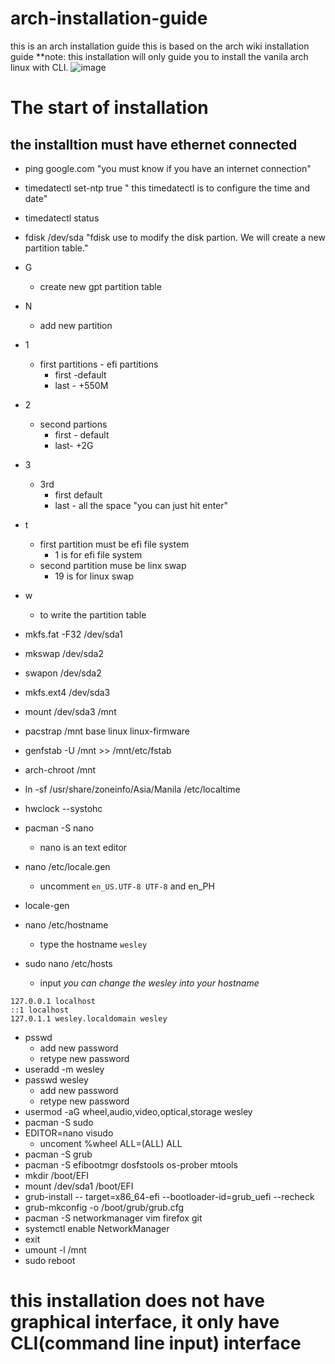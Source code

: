 # arch-installation-guide
this is an arch installation guide
this is based on the arch wiki installation guide
**note: this installation will only guide you to install the vanila arch linux with CLI.
![image](https://user-images.githubusercontent.com/51907689/111893773-03218300-8a40-11eb-9343-d3cc47674d55.png)
# The start of installation
## the installtion must have ethernet connected

- ping google.com "you must know if you have an internet connection"

- timedatectl set-ntp true " this timedatectl is to configure the time and date"
- timedatectl status
- fdisk /dev/sda "fdisk use to modify the disk partion. We will create a new partition table."
- G
    - create new gpt partition table
- N
    - add new partition
- 1
    - first partitions - efi partitions
        - first -default
        - last - +550M
- 2
    - second partions
        - first - default
        - last- +2G
- 3
    - 3rd
        - first default
        - last - all the space "you can just hit enter"
- t
    - first partition must be efi file system
        - 1 is for efi file system
    - second partition muse be linx swap
        - 19 is for linux swap
- w
    - to write the partition table
- mkfs.fat -F32 /dev/sda1
- mkswap /dev/sda2
- swapon /dev/sda2
- mkfs.ext4 /dev/sda3
- mount /dev/sda3 /mnt
- pacstrap /mnt base linux linux-firmware
- genfstab -U /mnt >> /mnt/etc/fstab
- arch-chroot /mnt
- ln -sf /usr/share/zoneinfo/Asia/Manila /etc/localtime
- hwclock --systohc
- pacman -S nano
    - nano is an text editor
- nano /etc/locale.gen
    - uncomment `en_US.UTF-8 UTF-8` and en_PH
- locale-gen
- nano /etc/hostname
    - type the hostname `wesley`
- sudo nano /etc/hosts
    - input *you can change the wesley into your hostname*
        

```
127.0.0.1 localhost
::1 localhost
127.0.1.1 wesley.localdomain wesley
```

- psswd
	- add new password
	- retype new password
- useradd -m wesley
- passwd wesley
	- add new password
	- retype new password
- usermod -aG wheel,audio,video,optical,storage wesley
- pacman -S sudo
- EDITOR=nano visudo
	- uncoment %wheel ALL=(ALL) ALL
- pacman -S grub
- pacman -S efibootmgr dosfstools os-prober mtools
- mkdir /boot/EFI
- mount /dev/sda1 /boot/EFI
- grub-install -- target=x86_64-efi --bootloader-id=grub_uefi --recheck
- grub-mkconfig -o /boot/grub/grub.cfg
- pacman -S networkmanager vim firefox git 
- systemctl enable NetworkManager
- exit
- umount -l /mnt
- sudo reboot
# this installation does not have graphical interface, it only have CLI(command line input) interface
